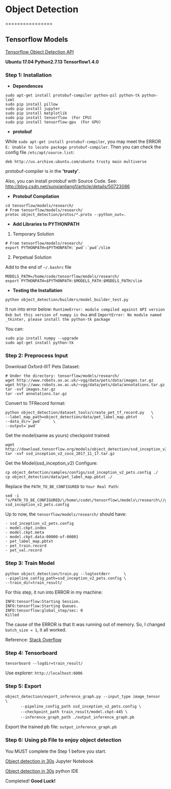 # Object Detection
================
## Tensorflow Models
[Tensorflow Object Detection API](https://github.com/tensorflow/models/blob/master/research/object_detection)

**Ubuntu  17.04  Python2.7.13  Tensorflow1.4.0**

### Step 1: Installation
- **Dependences**
```
sudo apt-get install protobuf-compiler python-pil python-tk python-lxml
sudo pip install pillow
sudo pip install jupyter
sudo pip install matplotlib
sudo pip install tensorflow  (For CPU)
sudo pip install tensorflow-gpu  (For GPU)
```

- **protobuf**

While `sudo apt-get install protobuf-compiler`, you may meet the ERROR `E: Unable to locate package protobuf-compiler`. Then you can check the config file `/etc/apt/source.list`: 
```
deb http://us.archive.ubuntu.com/ubuntu trusty main multiverse
```
protobuf-compiler is in the **'trusty'**. 

Also, you can install protobuf with Source Code. See: 
    http://blog.csdn.net/sunxianliang1/article/details/50723086

- **Protobuf Compilation**

```
cd tensorflow/models/research/
# From tensorflow/models/research/
protoc object_detection/protos/*.proto --python_out=.
```

- **Add Libraries to PYTHONPATH**

1) Temporary Solution
```
# From tensorflow/models/research/
export PYTHONPATH=$PYTHONPATH:`pwd`:`pwd`/slim
```
2) Perpetual Solution

Add to the end of `~/.bashrc` file
```
MODELS_PATH=/home/code/tensorflow/models/research/
export PYTHONPATH=$PYTHONPATH:$MODELS_PATH:$MODELS_PATH/slim
```

- **Testing the Installation**

```
python object_detection/builders/model_builder_test.py
```

It run into error below:
`RuntimeError: module compiled against API version 0xb but this version of numpy is 0xa`
and
`ImportError: No module named _tkinter, please install the python-tk package`

You can:
```
sudo pip install numpy --upgrade
sudo apt-get install python-tk
```

### Step 2: Preprocess Input
Download Oxford-IIIT Pets Dataset:
```
# Under the directory: tensorflow/models/research/
wget http://www.robots.ox.ac.uk/~vgg/data/pets/data/images.tar.gz
wget http://www.robots.ox.ac.uk/~vgg/data/pets/data/annotations.tar.gz
tar -xvf images.tar.gz
tar -xvf annotations.tar.gz
```

Convert to TFRecord format:
```
python object_detection/dataset_tools/create_pet_tf_record.py   \
--label_map_path=object_detection/data/pet_label_map.pbtxt      \
--data_dir=`pwd`     \
--output=`pwd`
```

Get the model(same as yours) checkpoint trained:
```
wget http://download.tensorflow.org/models/object_detection/ssd_inception_v2_coco_2017_11_17.tar.gz
tar -xvf ssd_inception_v2_coco_2017_11_17.tar.gz
```

Get the Model(ssd_inception_v2) Configure:
```
cp object_detection/samples/configs/ssd_inception_v2_pets.config ./
cp object_detection/data/pet_label_map.pbtxt ./
```
Replace the `PATH_TO_BE_CONFIGURED` to `Your Real Path`:
```
sed -i "s/PATH_TO_BE_CONFIGURED/\/home\/code\/tensorflow\/models\/research\//g" ssd_inception_v2_pets.config
```

Up to now, the `tensorflow/models/research/` should have:
```
- ssd_inception_v2_pets.config
- model.ckpt.index
- model.ckpt.meta
- model.ckpt.data-00000-of-00001
- pet_label_map.pbtxt
- pet_train.record
- pet_val.record
```

### Step 3: Train Model
```
python object_detection/train.py --logtostderr      \
--pipeline_config_path=ssd_inception_v2_pets.config \
--train_dir=train_result/
```
For this step, it run into ERROR in my machine:

    INFO:tensorflow:Starting Session.
    INFO:tensorflow:Starting Queues.
    INFO:tensorflow:global_step/sec: 0
    Killed

The cause of the ERROR is that It was running out of memory. So,
I changed  `batch_size = 1`, it all worked.

Reference:
    [Stack Overflow](https://stackoverflow.com/questions/44833085/tensorflow-object-detection-killed-before-starting)

### Step 4: Tensorboard
```
tensorboard --logdir=train_result/
```
Use explorer: `http://localhost:6006`

### Step 5: Export
```
object_detection/export_inference_graph.py --input_type image_tensor  \
　　　　--pipeline_config_path ssd_inception_v2_pets.config \
　　　　--checkpoint_path train_result/model.ckpt-445 \
　　　　--inference_graph_path ./output_inference_graph.pb
```
Export the trained pb file: `output_inference_graph.pb`

### Step 6: Using pb File to enjoy object detection

You MUST complete the Step 1 before you start.

[Object detection in 30s](https://github.com/tensorflow/models/blob/master/research/object_detection/object_detection_tutorial.ipynb) Jupyter Notebook

[Object detection in 30s](https://github.com/Jackson-Y/Machine-Learning/blob/master/object_detection/object_detection_tutorial.py) python IDE


Completed! 
**Good Luck!**
